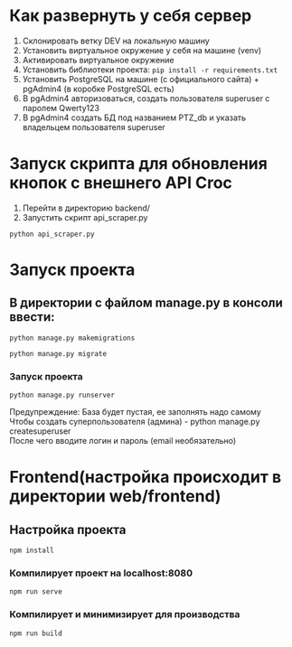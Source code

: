 # Как развернуть у себя сервер

1. Склонировать ветку DEV на локальную машину  
2. Установить виртуальное окружение у себя на машине (venv)  
3. Активировать виртуальное окружение  
4. Установить библиотеки проекта: ```pip install -r requirements.txt```  
5. Установить PostgreSQL на машине (с официального сайта) + pgAdmin4 (в коробке PostgreSQL есть)  
6. В pgAdmin4 авторизоваться, создать пользователя superuser с паролем Qwerty123
7. В pgAdmin4 создать БД под названием PTZ_db и указать владельцем пользователя superuser


# Запуск скрипта для обновления кнопок с внешнего API Croc

1. Перейти в директорию backend/
2. Запустить скрипт api_scraper.py
```
python api_scraper.py
```
# Запуск проекта

## В директории с файлом manage.py в консоли ввести:
```
python manage.py makemigrations 
```
```
python manage.py migrate
```
### Запуск проекта
```
python manage.py runserver
```

Предупреждение: База будет пустая, ее заполнять надо самому  
Чтобы создать суперпользователя (админа) - python manage.py createsuperuser  
После чего вводите логин и пароль (email необязательно)

# Frontend(настройка происходит в директории web/frontend)

## Настройка проекта
```
npm install
```

### Компилирует проект на localhost:8080
```
npm run serve
```

### Компилирует и минимизирует для производства
```
npm run build
```

